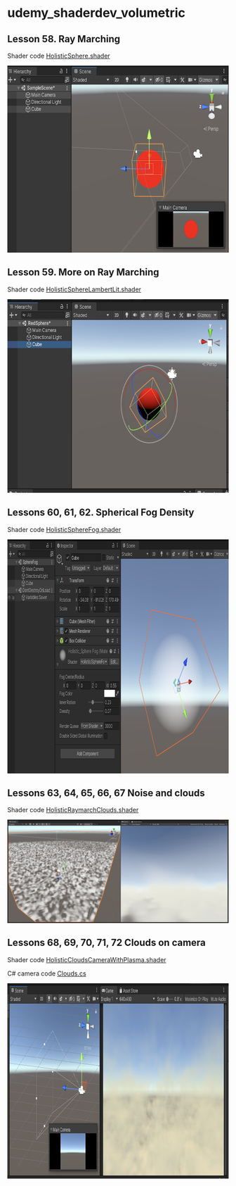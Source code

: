 # udemy_shaderdev_volumetric

## Lesson 58. Ray Marching

Shader code [HolisticSphere.shader](HolisticSphere.shader)

<img src="images/raymarch_sphere.png" width="683" height="425"/>

## Lesson 59. More on Ray Marching

Shader code [HolisticSphereLambertLit.shader](HolisticSphereLambertLit.shader)

<img src="images/sphere_lambert_lit.png" width="692" height="440"/>

## Lessons 60, 61, 62. Spherical Fog Density

Shader code [HolisticSphereFog.shader](HolisticSphereFog.shader)

<img src="images/sphere_fog.png" width="932" height="532"/>

## Lessons 63, 64, 65, 66, 67 Noise and clouds

Shader code [HolisticRaymarchClouds.shader](HolisticRaymarchClouds.shader)

<img src="images/raymarch_clouds.png"/>

## Lessons 68, 69, 70, 71, 72 Clouds on camera

Shader code [HolisticCloudsCameraWithPlasma.shader](HolisticCloudsCameraWithPlasma.shader)

C# camera code [Clouds.cs](Clouds.cs)

<img src="images/clouds_on_camera.png" width="956" height="444"/>
